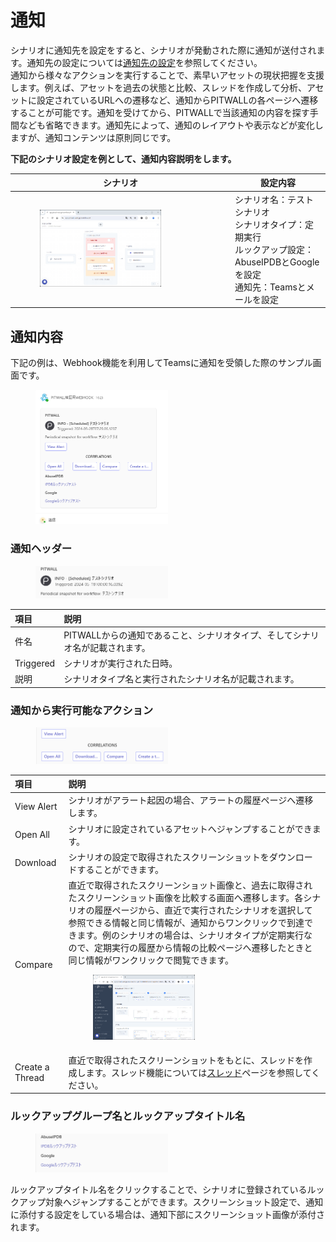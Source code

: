 # 通知
シナリオに通知先を設定をすると、シナリオが発動された際に通知が送付されます。通知先の設定については[通知先の設定](./studio/recipient-settings.md)を参照してください。  
通知から様々なアクションを実行することで、素早いアセットの現状把握を支援します。例えば、アセットを過去の状態と比較、スレッドを作成して分析、アセットに設定されているURLへの遷移など、通知からPITWALLの各ページへ遷移することが可能です。通知を受けてから、PITWALLで当該通知の内容を探す手間なども省略できます。通知先によって、通知のレイアウトや表示などが変化しますが、通知コンテンツは原則同じです。

**下記のシナリオ設定を例として、通知内容説明をします。**

|シナリオ                        | 設定内容  |
|---                            | ---   |
|<figure><img src="../.gitbook/assets/notification_scenario_sample.png" width="75%" alt="通知シナリオサンプル"></figure>|シナリオ名：テストシナリオ<br>シナリオタイプ：定期実行<br>ルックアップ設定：AbuseIPDBとGoogleを設定<br>通知先：Teamsとメールを設定|

## 通知内容
下記の例は、Webhook機能を利用してTeamsに通知を受領した際のサンプル画面です。
<figure><img src="../.gitbook/assets/Notification_Teams_Sample_jp.png" width="50%" alt="通知サンプル"></figure>

### 通知ヘッダー
<figure><img src="../.gitbook/assets/Notification_Teams_Title_jp.png" width="50%" alt="通知タイトル"></figure>

| 項目        | 説明  |
|:---         | :--   |
|件名         |PITWALLからの通知であること、シナリオタイプ、そしてシナリオ名が記載されます。
|Triggered    |シナリオが実行された日時。
|説明         |シナリオタイプ名と実行されたシナリオ名が記載されます。


### 通知から実行可能なアクション
<figure><img src="../.gitbook/assets/Notification_Teams_Title_Contents_jp.png" width="50%" alt="通知コンテンツ"></figure>

| 項目            | 説明  |
|:---             | :--   |
|View Alert       |シナリオがアラート起因の場合、アラートの履歴ページへ遷移します。|
|Open All         |シナリオに設定されているアセットへジャンプすることができます。|
|Download         |シナリオの設定で取得されたスクリーンショットをダウンロードすることができます。
|Compare          |直近で取得されたスクリーンショット画像と、過去に取得されたスクリーンショット画像を比較する画面へ遷移します。各シナリオの履歴ページから、直近で実行されたシナリオを選択して参照できる情報と同じ情報が、通知からワンクリックで到達できます。例のシナリオの場合は、シナリオタイプが定期実行なので、定期実行の履歴から情報の比較ページへ遷移したときと同じ情報がワンクリックで閲覧できます。<br> <figure><img src="../.gitbook/assets/notification_compare_sample.png" width="50%" alt="Compareサンプル"></figure>
|Create a Thread  |直近で取得されたスクリーンショットをもとに、スレッドを作成します。スレッド機能については[スレッド](../tutorial-get-started/collaboration/threads.md)ページを参照してください。|

### ルックアップグループ名とルックアップタイトル名
<figure><img src="../.gitbook/assets/Notification_Teams_Title_Footer_jp.png" width="50%" alt="通知コンテンツ"></figure>
ルックアップタイトル名をクリックすることで、シナリオに登録されているルックアップ対象へジャンプすることができます。スクリーンショット設定で、通知に添付する設定をしている場合は、通知下部にスクリーンショット画像が添付されます。